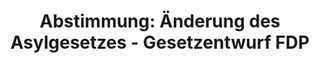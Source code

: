 ---
abstimmung:
  abstimmung: 2
  bundestagssitzung: 58
  datum: 18. Oktober 2018
  legislaturperiode: 19
categories:
- Todo
data:
- title: Abstimmungsergebnis 20181018_2-data.pdf
  url: /res/2021-btw/abstimmungsergebnisse/20181018_2-data.pdf
- title: Abstimmungsergebnis 20181018_2_xls-data.xls
  url: /res/2021-btw/abstimmungsergebnisse/20181018_2_xls-data.xls
- title: Abstimmungsergebnis 20181018_2_xls-datacsv
  url: /res/2021-btw/abstimmungsergebnisse/csv/20181018_2_xls-datacsv
documents:
- local: /res/2021-btw/drucksachen/00957.pdf
  title: Drucksache 19/00957
  url: https://dip21.bundestag.de/dip21/btd/19/009/1900957.pdf
- local: /res/2021-btw/drucksachen/04979.pdf
  title: Drucksache 19/04979
  url: https://dip21.bundestag.de/dip21/btd/19/049/1904979.pdf
ergebnis:
  AfD:
    enthaltung: 0
    gesamt: 92
    ja: 74
    nein: 0
    nichtabgegeben: 18
    ungueltig: 0
  Bündnis 90/Die Grünen:
    enthaltung: 0
    gesamt: 67
    ja: 0
    nein: 63
    nichtabgegeben: 4
    ungueltig: 0
  Die Linke:
    enthaltung: 0
    gesamt: 69
    ja: 0
    nein: 65
    nichtabgegeben: 4
    ungueltig: 0
  FDP:
    enthaltung: 0
    gesamt: 80
    ja: 76
    nein: 0
    nichtabgegeben: 4
    ungueltig: 0
  cdu/csu:
    enthaltung: 1
    gesamt: 246
    ja: 3
    nein: 228
    nichtabgegeben: 14
    ungueltig: 0
  file: 20181018_2_xls-data.xls
  fraktionslos:
    enthaltung: 0
    gesamt: 2
    ja: 1
    nein: 0
    nichtabgegeben: 1
    ungueltig: 0
  spd:
    enthaltung: 0
    gesamt: 153
    ja: 0
    nein: 140
    nichtabgegeben: 13
    ungueltig: 0
layout: abstimmung
links:
- title: Link zu bundestag.de
  url: https://www.bundestag.de/parlament/plenum/abstimmung/abstimmung?id=536
preview: 'Deutscher Bundestag


  58. Sitzung des Deutschen Bundestages

  am Donnerstag, 18. Oktober 2018


  Endgültiges Ergebnis der Namentlichen Abstimmung Nr. 2


  Gesetzentwurf der Abgeordneten Christian Lindner, Dr. Marco Buschmann, Katrin HellingPlahr,
  weiteren Abgeordneten und der Fraktion der FDP

  Entwurf eines Gesetzes zur Änderung des Asylgesetzes - Einstufung der Demokratischen

  Volksrepublik Algerien, des Königreichs Marokko und der Tunesischen Republik als

  sichere Herkunftsstaaten

  - Drucksachen 19/957 und 19/4979 -'
tags:
- Todo
title: 'Abstimmung: Änderung des Asylgesetzes - Gesetzentwurf FDP'
---
